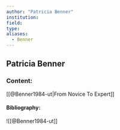 ```yaml
---
author: "Patricia Benner"
institution:
field:
type:
aliases:
  - Benner
---
```


## Patricia Benner

### Content:
[[@Benner1984-ut|From Novice To Expert]]

#### Bibliography:

![[@Benner1984-ut]]